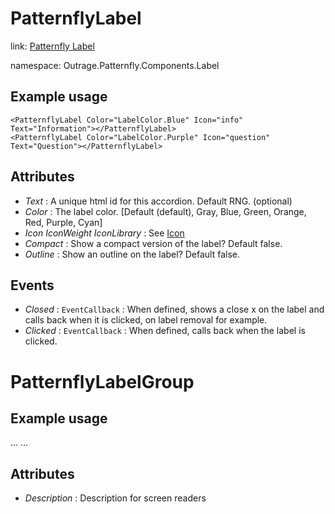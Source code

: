 ﻿

# PatternflyLabel

link: [Patternfly Label](https://www.patternfly.org/v4/components/label)

namespace: Outrage.Patternfly.Components.Label

## Example usage

```
<PatternflyLabel Color="LabelColor.Blue" Icon="info" Text="Information"></PatternflyLabel>
<PatternflyLabel Color="LabelColor.Purple" Icon="question" Text="Question"></PatternflyLabel>
```


## Attributes

* *Text* : A unique html id for this accordion. Default RNG. (optional)
* *Color* : The label color. [Default (default), Gray, Blue, Green, Orange, Red, Purple, Cyan]
* *Icon* *IconWeight* *IconLibrary* : See [Icon](/icon)
* *Compact* : Show a compact version of the label? Default false.
* *Outline* : Show an outline on the label? Default false.

## Events 

* *Closed* : `EventCallback` : When defined, shows a close x on the label and calls back when it is clicked, on label removal for example.
* *Clicked* : `EventCallback` : When defined, calls back when the label is clicked.

# PatternflyLabelGroup

## Example usage
...
<PatternflyLabelGroup Description="My labels">
	<PatternflyLabelGroupListItem>
		<PatternflyLabel Color="LabelColor.Blue" Icon="info" Text="Information"></PatternflyLabel>
	</PatternflyLabelGroupListItem>
	<PatternflyLabelGroupListItem>
		<PatternflyLabel Color="LabelColor.Purple" Icon="question" Text="Question"></PatternflyLabel>
	</PatternflyLabelGroupListItem>
</PatternflyLabelGroup>
...

## Attributes
* *Description* : Description for screen readers